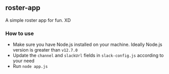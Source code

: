 ## roster-app

A simple roster app for fun. XD

### How to use

- Make sure you have Node.js installed on your machine. Ideally Node.js version is greater than `v12.7.0`
- Update the `channel` and `slackUrl` fields in `slack-config.js` according to your need
- Run `node app.js`

